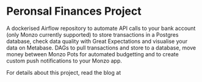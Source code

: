 # Peronsal Finances Project

A dockerised Airflow repository to automate API calls to your bank account (only Monzo currently supported) to store transactions in a Postgres database, check data quality with Great Expectations and visualise your data on Metabase. DAGs to pull transactions and store to a database, move money between Monzo Pots for automated budgetting and to create custom push notifications to your Monzo app.

For details about this project, read the blog at 